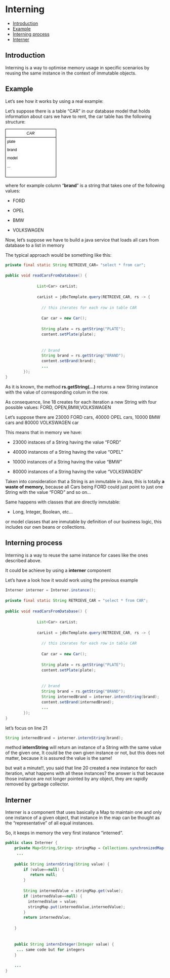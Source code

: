 
# Interning



*   [Introduction](#InterningLibrary-Introduction)
*   [Example](#InterningLibrary-Example)
*   [Interning process](#InterningLibrary-Interningprocess)
*   [Interner](#InterningLibrary-Interner)

Introduction
------------

Interning is a way to optimise memory usage in specific scenarios by reusing the same instance in the context of immutable objects.

Example
-------

Let’s see how it works by using a real example:

Let’s suppose there is a table “CAR” in our database model that holds information about cars we have to rent, the car table has the following structure:

![Interning](./interning.png)


where for example column “**brand**” is a string that takes one of the following values:

*   FORD
    
*   OPEL
    
*   BMW
    
*   VOLKSWAGEN
    

Now, let’s suppose we have to build a java service that loads all cars from database to a list in memory

The typical approach would be something like this:

```java
private final static String RETRIEVE_CAR= "select * from car";

public void readCarsFromDatabase() {
            
              List<Car> carList;
  
              carList = jdbcTemplate.query(RETRIEVE_CAR, rs -> {
              
                // this iterates for each row in table CAR
              
                Car car = new Car();
                
                String plate = rs.getString("PLATE");
                content.setPlate(plate);
                
                
                // brand
                String brand = rs.getString("BRAND");
                content.setBrand(brand);
                ...
        });
}
```

As it is known, the method **rs.getString(…)** returns a new String instance with the value of corresponding colum in the row.

As consequence, line 18 creates for each iteration a new String with four possible values: FORD, OPEN,BMW,VOLKSWAGEN

Let’s suppose there are 23000 FORD cars, 40000 OPEL cars, 10000 BMW cars and 80000 VOLKSWAGEN car

This means that in memory we have:

*   23000 instaces of a String having the value “FORD”
    
*   40000 instances of a String having the value “OPEL”
    
*   10000 instances of a String having the value “BMW”
    
*   80000 instances of a String having the value “VOLKSWAGEN”
    

Taken into consideration that a String is an inmutable in Java, this is totally **a waste of memory,** because all Cars being FORD could just point to just one String with the value “FORD” and so on…

Same happens with classes that are directly inmutable:

*   Long, Integer, Boolean, etc…
    

or model classes that are inmutable by definition of our business logic, this includes our own beans or collections.

Interning process
-----------------

Interning is a way to reuse the same instance for cases like the ones described above.

It could be achieve by using a **interner** component

Let’s have a look how it would work using the previous example

```java
Interner interner = Interner.instance();

private final static String RETRIEVE_CAR = "select * from CAR";

public void readCarsFromDatabase() {
            
              List<Car> carList;
  
              carList = jdbcTemplate.query(RETRIEVE_CAR, rs -> {
              
                // this iterates for each row in table CAR
              
                Car car = new Car();
                
                String plate = rs.getString("PLATE");
                content.setPlate(plate);
                
                
                // brand
                String brand = rs.getString("BRAND");
                String internedBrand = interner.internString(brand);
                content.setBrand(internedBrand);
                ...
        });
}
```

let’s focus on line 21

```java
String internedBrand = interner.internString(brand);
```

method **internString** will return an instance of a String with the same value of the given one, It could be the own given instance or not, but this does not matter, because it is assured the value is the same!

but wait a minute!!, you said that line 20 created a new instance for each iteration, what happens with all these instances? the answer is that because those instance are not longer pointed by any object, they are rapidly removed by garbage collector.

Interner
--------

Interner is a component that uses basically a Map to maintain one and only one instance of a given object, that instance in the map can be thought as the “representative” of all equal instances.

So, it keeps in memory the very first instance “interned”.

```java
public class Interner {
    private Map<String,String> stringMap = Collections.synchronizedMap(new HashMap<String,String>());
     ...
    
    public String internString(String value) {
        if (value==null) {
           return null;
        }
        
        String internedValue = stringMap.get(value);
        if (internedValue==null) {
          internedValue = value;
          stringMap.put(internedValue,internedValue);
        }
        return internedValue;
        
    }
  
    
    public String internInteger(Integer value) {
     ... same code but for integers
    }
    
    ...
}
```

